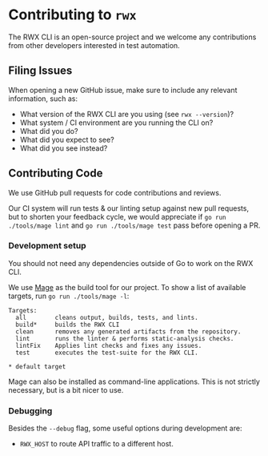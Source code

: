 # Contributing to `rwx`

The RWX CLI is an open-source project and we welcome any contributions from other
developers interested in test automation.

## Filing Issues

When opening a new GitHub issue, make sure to include any relevant information,
such as:

* What version of the RWX CLI are you using (see `rwx --version`)?
* What system / CI environment are you running the CLI on?
* What did you do?
* What did you expect to see?
* What did you see instead?

## Contributing Code

We use GitHub pull requests for code contributions and reviews.

Our CI system will run tests & our linting setup against new pull requests, but
to shorten your feedback cycle, we would appreciate if
`go run ./tools/mage lint` and `go run ./tools/mage test` pass before
opening a PR.

### Development setup

You should not need any dependencies outside of Go to work on the RWX CLI.

We use [Mage](https://magefile.org) as the build tool for our project. To show
a list of available targets, run `go run ./tools/mage -l`:

```
Targets:
  all        cleans output, builds, tests, and lints.
  build*     builds the RWX CLI
  clean      removes any generated artifacts from the repository.
  lint       runs the linter & performs static-analysis checks.
  lintFix    Applies lint checks and fixes any issues.
  test       executes the test-suite for the RWX CLI.

* default target
```

Mage can also be installed as command-line applications. This is not strictly
necessary, but is a bit nicer to use.

### Debugging

Besides the `--debug` flag, some useful options during development are:

* `RWX_HOST` to route API traffic to a different host.

